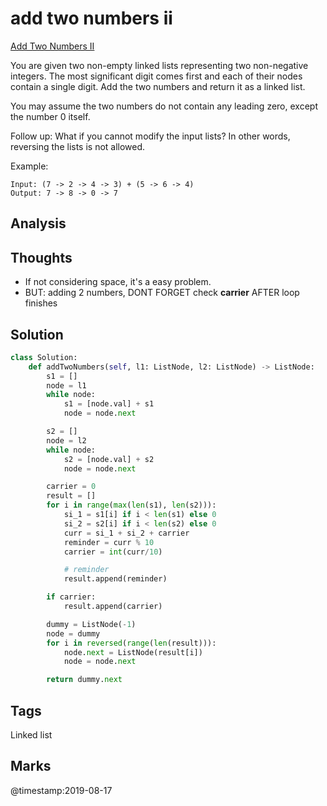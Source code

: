 # add two numbers ii

[Add Two Numbers II](https://leetcode.com/problems/add-two-numbers-ii)

You are given two non-empty linked lists representing two non-negative integers. The most significant digit comes first and each of their nodes contain a single digit. Add the two numbers and return it as a linked list.

You may assume the two numbers do not contain any leading zero, except the number 0 itself.

Follow up: What if you cannot modify the input lists? In other words, reversing the lists is not allowed.

Example:

```text
Input: (7 -> 2 -> 4 -> 3) + (5 -> 6 -> 4)
Output: 7 -> 8 -> 0 -> 7
```

## Analysis

## Thoughts

* If not considering space, it's a easy problem. 
* BUT: adding 2 numbers, DONT FORGET check **carrier** AFTER loop finishes 

## Solution

```python
class Solution:
    def addTwoNumbers(self, l1: ListNode, l2: ListNode) -> ListNode:
        s1 = []
        node = l1
        while node:
            s1 = [node.val] + s1
            node = node.next

        s2 = []
        node = l2
        while node:
            s2 = [node.val] + s2            
            node = node.next

        carrier = 0
        result = []
        for i in range(max(len(s1), len(s2))):
            si_1 = s1[i] if i < len(s1) else 0
            si_2 = s2[i] if i < len(s2) else 0            
            curr = si_1 + si_2 + carrier 
            reminder = curr % 10             
            carrier = int(curr/10)

            # reminder 
            result.append(reminder)

        if carrier:
            result.append(carrier)

        dummy = ListNode(-1)
        node = dummy
        for i in reversed(range(len(result))):
            node.next = ListNode(result[i])
            node = node.next

        return dummy.next
```

## Tags

Linked list

## Marks

@timestamp:2019-08-17

